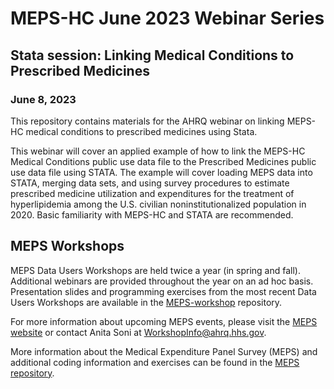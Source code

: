 # MEPS-HC June 2023 Webinar Series

## Stata session: Linking Medical Conditions to Prescribed Medicines
### June 8, 2023

This repository contains materials for the AHRQ webinar on linking MEPS-HC medical conditions to prescribed medicines using Stata.

This webinar will cover an applied example of how to link the MEPS-HC Medical Conditions public use data file to the Prescribed Medicines public use data file using STATA. The example will cover loading MEPS data into STATA, merging data sets, and using survey procedures to estimate prescribed medicine utilization and expenditures for the treatment of hyperlipidemia among the U.S. civilian noninstitutionalized population in 2020. Basic familiarity with MEPS-HC and STATA are recommended.

## MEPS Workshops

MEPS Data Users Workshops are held twice a year (in spring and fall). Additional webinars are provided throughout the year on an ad hoc basis. Presentation slides and programming exercises from the most recent Data Users Workshops are available in the [MEPS-workshop](https://github.com/HHS-AHRQ/MEPS-workshop) repository.

For more information about upcoming MEPS events, please visit the [MEPS website](https://meps.ahrq.gov/about_meps/workshops_events.jsp) or contact Anita Soni at [WorkshopInfo@ahrq.hhs.gov](mailto:WorkshopInfo@ahrq.hhs.gov).  

More information about the Medical Expenditure Panel Survey (MEPS) and additional coding information and exercises can be found in the [MEPS repository](https://github.com/HHS-AHRQ/MEPS).
